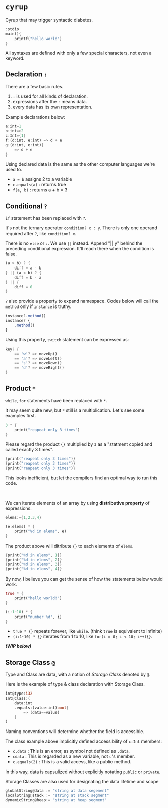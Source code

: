 # `cyrup`

Cyrup that may trigger syntactic diabetes.

```rust
:stdio
main(){
    printf("hello world")
}
```

All syntaxes are defined with only a few special characters, not even a keyword.

## Declaration `:`

There are a few basic rules.
1. `:` is used for all kinds of declaration.
2. expressions after the `:` means data.
3. every data has its own representation.

Example declarations below:

```rust
a:int=1
b:int=>2
c:Int={1}
f:(d:int, e:int) => d + e
g:(d:int, e:int){
    => d + e
}
```

Using declared data is the same as the other computer languages we're used to.

- `a = b`  assigns 2 to a variable
- `c.equals(a)` : returns true
- `f(a, b)` : returns a + b = 3


## Conditional `?`

`if` statement has been replaced with `?`. 

It's not the ternary operator `condition? x : y`. There is only one operand required after `?`, like `condition? x`.

There is no `else` or `:`. We use `||` instead. Append "|| y" behind the preceding conditional expression. It'll reach there when the condition is false.

```rust
(a > b) ? {
    diff = a - b
} || (a < b) ? {
    diff = b - a
} || {
    diff = 0
}
```

`?` also provide a property to expand namespace.
Codes below will call the `method` only if `instance` is truthy.

```javascript
instance?.method()
instance? {
    .method()
}
```

Using this property, `switch` statement can be expressed as:

```rust
key? {
    == 'w'? => moveUp()
    == 'a'? => moveLeft()
    == 's'? => moveDown()
    == 'd'? => moveRight()
}
```

## Product `*`

`while`, `for` statements have been replaced with `*`.

It may seem quite new, but `*` still is a multiplication. Let's see some examples first.

```rust
3 * {
    print("reapeat only 3 times")
}
```

Please regard the product `{}` multiplied by `3` as a "statment copied and called exactly 3 times".

```rust
{print("reapeat only 3 times")}
{print("reapeat only 3 times")}
{print("reapeat only 3 times")}
```

This looks inefficient, but let the compilers find an optimal way to run this code.

<br> 

We can iterate elements of an array by using **distributive property** of expressions.

```rust
elems:={1,2,3,4}

(e:elems) * {
    print("%d in elems", e)
}
```

The product above will ditribute `{}` to each elements of `elems`.

```rust
{print("%d in elems", 1)}
{print("%d in elems", 2)}
{print("%d in elems", 3)}
{print("%d in elems", 4)}
```

By now, I believe you can get the sense of how the statements below would work.

```rust
true * {
    print("hello world!")
}

(i:1~10) * {
    print("number %d", i)
}
```

- `true * {}` repeats forever, like `while`. (think `true` is equivalent to infinite)
- `(i:1~10) * {}` iterates from 1 to 10, like `for(i = 0; i < 10; i++){}`.

**_(WIP below)_**

## Storage Class `@`

Type and Class are data, with a notion of *Storage Class* denoted by `@`.

Here is the example of type & class declaration with Storage Class.

```rust
int@type:i32
Int@class:(
    data:int
    .equals:(value:int)bool{
        => (data==value)
    }
)
```

Naming conventions will determine whether the field is accessible.

The class example above implicitly defined accessibility of `c:Int` members:

- `c.data` : This is an error, as symbol not defined as `.data`.
- `cdata` : This is regarded as a new variable, not `c`'s member.
- `c.equals(2)` : This is a valid access, like a public method.

In this way, data is capsulized without explicitly notating `public` or `private`.


Storage Classes are also used for designating the data lifetime and scope

```rust
globalString@data := "string at data segement"
localString@stack := "string at stack segment"
dynamicString@heap:= "string at heap segment"
```
